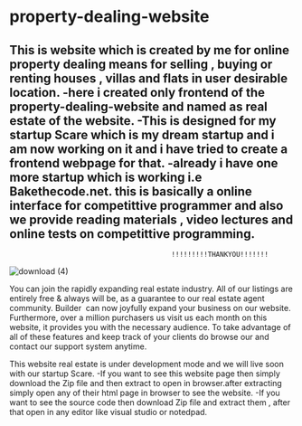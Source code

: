 # property-dealing-website
This is website which is created by me for online property dealing means for selling , buying or renting houses , villas and flats in user desirable location.
-here i created only frontend of the property-dealing-website and named as real estate of the website.
-This is designed for my startup Scare which is my dream startup and i am now working on it and i have tried to create a frontend webpage for that.
-already i have one more startup which is working i.e Bakethecode.net. this is basically a online interface for competittive programmer and also we provide reading materials , video lectures and online tests on competittive programming.
-
                                            !!!!!!!!!THANKYOU!!!!!!!
                   
![download (4)](https://user-images.githubusercontent.com/75983583/139542825-297a2944-e603-4a99-9e9e-05a3afbf58c5.jpg)

You can join the rapidly expanding real estate industry. All of our listings are entirely free & always will be, as a guarantee to our real estate agent community. Builder  can now joyfully expand your business on our website. Furthermore, over a million purchasers us visit us each month on this website, it provides you with the necessary audience. To take advantage of all of these features and keep track of your clients do browse our and contact our support system anytime.

 This website real estate is under development mode and we will live soon with our startup Scare.
-If you want to see this website page then simply download the Zip file and then extract to open in browser.after extracting simply open any of their html page in browser to see the website.
-If you want to see the source code then download Zip file and extract them , after that open in any editor like visual studio or notedpad.

